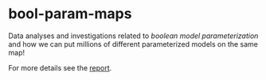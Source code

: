 # bool-param-maps

Data analyses and investigations related to *boolean model parameterization* and how we can put millions of different parameterized models on the same map!

For more details see the [report](https://bblodfon.github.io/bool-param-maps/index.html).
